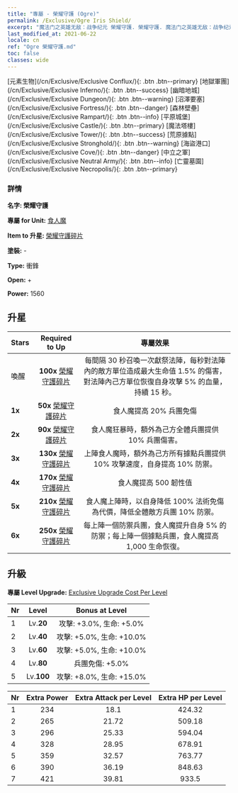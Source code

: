 ```yaml
---
title: "專屬 - 榮耀守護 (Ogre)"
permalink: /Exclusive/Ogre Iris Shield/
excerpt: "魔法门之英雄无敌：战争纪元 榮耀守護. 榮耀守護. 魔法门之英雄无敌：战争纪元 專屬 榮耀守護. 食人魔 專屬."
last_modified_at: 2021-06-22
locale: cn
ref: "Ogre 榮耀守護.md"
toc: false
classes: wide
---
```

 [元素生物](/cn/Exclusive/Exclusive Conflux/){: .btn .btn--primary} [地獄軍團](/cn/Exclusive/Exclusive Inferno/){: .btn .btn--success} [幽暗地城](/cn/Exclusive/Exclusive Dungeon/){: .btn .btn--warning} [沼澤要塞](/cn/Exclusive/Exclusive Fortress/){: .btn .btn--danger} [森林壁壘](/cn/Exclusive/Exclusive Rampart/){: .btn .btn--info} [平原城堡](/cn/Exclusive/Exclusive Castle/){: .btn .btn--primary} [魔法塔樓](/cn/Exclusive/Exclusive Tower/){: .btn .btn--success} [荒原據點](/cn/Exclusive/Exclusive Stronghold/){: .btn .btn--warning} [海盜港口](/cn/Exclusive/Exclusive Cove/){: .btn .btn--danger} [中立之軍](/cn/Exclusive/Exclusive Neutral Army/){: .btn .btn--info} [亡靈墓園](/cn/Exclusive/Exclusive Necropolis/){: .btn .btn--primary} 

### 詳情
 **名字: 榮耀守護** 

 **專屬 for Unit:** [食人魔](/cn/units/Ogre/) 

 **Item to 升星:** [榮耀守護碎片](/cn/Items/con_913/)

 **塗裝:** -

 **Type:** 衝鋒

 **Open:** +

 **Power:** 1560

## 升星

  |     Stars    |  Required to Up | 專屬效果 |
  |:-------------|:---------------:|:---------------:|
  |  喚醒  | **100x** [榮耀守護碎片](/cn/Items/con_913/) | 每間隔 30 秒召喚一次獻祭法陣，每秒對法陣內的敵方單位造成最大生命值 1.5% 的傷害，對法陣內己方單位恢復自身攻擊 5% 的血量，持續 15 秒。 |
  | **1x** <i class="fas fa-star"/> | **50x** [榮耀守護碎片](/cn/Items/con_913/) | 食人魔提高 20% 兵團免傷 |
  | **2x** <i class="fas fa-star"/> | **90x** [榮耀守護碎片](/cn/Items/con_913/) | 食人魔狂暴時，額外為己方全體兵團提供 10% 兵團傷害。 |
  | **3x** <i class="fas fa-star"/> | **130x** [榮耀守護碎片](/cn/Items/con_913/) | 上陣食人魔時，額外為己方所有據點兵團提供 10% 攻擊速度，自身提高 10% 防禦。 |
  | **4x** <i class="fas fa-star"/> | **170x** [榮耀守護碎片](/cn/Items/con_913/) | 食人魔提高 500 韌性值 |
  | **5x** <i class="fas fa-star"/> | **210x** [榮耀守護碎片](/cn/Items/con_913/) | 食人魔上陣時，以自身降低 100% 法術免傷為代價，降低全體敵方兵團 10% 防禦。 |
  | **6x** <i class="fas fa-star"/> | **250x** [榮耀守護碎片](/cn/Items/con_913/) | 每上陣一個防禦兵團，食人魔提升自身 5% 的防禦；每上陣一個據點兵團，食人魔提高 1,000 生命恢復。 |


## 升級
 **專屬 Level Upgrade:** [Exclusive Upgrade Cost Per Level](/Exclusive/ExclusiveUpgradeCostPerLevel/)

  |  Nr  |   Level  | Bonus at Level |
  |:-----|:--------:|:--------------:|
  | 1 | Lv.**20** | 攻擊: +3.0%, 生命: +5.0% |
  | 2 | Lv.**40** | 攻擊: +5.0%, 生命: +10.0% |
  | 3 | Lv.**60** | 攻擊: +5.0%, 生命: +10.0% |
  | 4 | Lv.**80** | 兵團免傷: +5.0% |
  | 5 | Lv.**100** | 攻擊: +8.0%, 生命: +15.0% |


  |  Nr  |  Extra Power | Extra Attack per Level | Extra HP per Level |
  |:-----|:--------:|:--------:|:--------:|
  | 1 | 234 | 18.1 | 424.32 |
  | 2 | 265 | 21.72 | 509.18 |
  | 3 | 296 | 25.33 | 594.04 |
  | 4 | 328 | 28.95 | 678.91 |
  | 5 | 359 | 32.57 | 763.77 |
  | 6 | 390 | 36.19 | 848.63 |
  | 7 | 421 | 39.81 | 933.5 |


